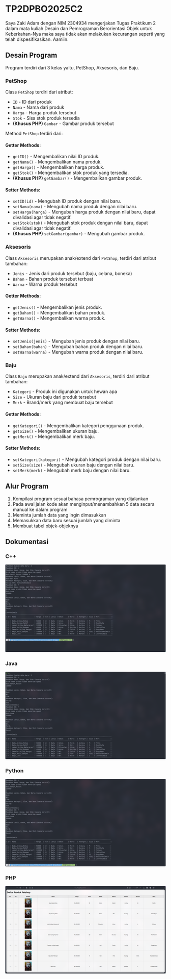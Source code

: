 # TP2DPBO2025C2
Saya Zaki Adam dengan NIM 2304934 mengerjakan Tugas Praktikum 2 dalam mata kuliah Desain dan Pemrograman Berorientasi Objek untuk Keberkahan-Nya maka saya tidak akan melakukan kecurangan seperti yang telah dispesifikasikan. Aamiin.

## Desain Program
Program terdiri dari 3 kelas yaitu, PetShop, Aksesoris, dan Baju.

### PetShop
Class `PetShop` terdiri dari atribut:
* `ID` - ID dari produk
* `Nama` - Nama dari produk
* `Harga` - Harga produk tersebut
* `Stok` - Sisa stok produk tersedia
* **(Khusus PHP)** `Gambar` - Gambar produk tersebut

Method `PetShop` terdiri dari:
#### Getter Methods:
* `getID()` - Mengembalikan nilai ID produk.
* `getNama()` - Mengembalikan nama produk.
* `getHarga()` - Mengembalikan harga produk.
* `getStok()` - Mengembalikan stok produk yang tersedia.
* **(Khusus PHP)** `getGambar()` - Mengembalikan gambar produk.

#### Setter Methods:
* `setID(id)` - Mengubah ID produk dengan nilai baru.
* `setNama(nama)` - Mengubah nama produk dengan nilai baru.
* `setHarga(harga)` - Mengubah harga produk dengan nilai baru, dapat divalidasi agar tidak negatif.
* `setStok(stok)` - Mengubah stok produk dengan nilai baru, dapat divalidasi agar tidak negatif.
* **(Khusus PHP)** `setGambar(gambar)` - Mengubah gambar produk.

### Aksesoris
Class `Aksesoris` merupakan anak/extend dari `PetShop`, terdiri dari atribut tambahan:
* `Jenis` - Jenis dari produk tersebut (baju, celana, boneka)
* `Bahan` - Bahan produk tersebut terbuat
* `Warna` - Warna produk tersebut

#### Getter Methods:
* `getJenis()` - Mengembalikan jenis produk.
* `getBahan()` - Mengembalikan bahan produk.
* `getWarna()` - Mengembalikan warna produk.

#### Setter Methods:
* `setJenis(jenis)` - Mengubah jenis produk dengan nilai baru.
* `setBahan(bahan)` - Mengubah bahan produk dengan nilai baru.
* `setWarna(warna)` - Mengubah warna produk dengan nilai baru.

### Baju
Class `Baju` merupakan anak/extend dari `Aksesoris`, terdiri dari atribut tambahan:
* `Kategori` - Produk ini digunakan untuk hewan apa
* `Size` - Ukuran baju dari produk tersebut
* `Merk` - Brand/merk yang membuat baju tersebut

#### Getter Methods:
* `getKategori()` - Mengembalikan kategori penggunaan produk.
* `getSize()` - Mengembalikan ukuran baju.
* `getMerk()` - Mengembalikan merk baju.

#### Setter Methods:
* `setKategori(kategori)` - Mengubah kategori produk dengan nilai baru.
* `setSize(size)` - Mengubah ukuran baju dengan nilai baru.
* `setMerk(merk)` - Mengubah merk baju dengan nilai baru.

## Alur Program
1. Kompilasi program sesuai bahasa pemrograman yang dijalankan
2. Pada awal jalan kode akan menginput/menambahkan 5 data secara manual ke dalam program
3. Meminta jumlah data yang ingin dimasukkan
4. Memasukkan data baru sesuai jumlah yang diminta
5. Membuat tabel objek-objeknya

## Dokumentasi
### C++
![image](cpp/cpp.png)
### Java
![image](java/java.png)
### Python
![image](python/python.png)
### PHP
![image](php/php.png)

